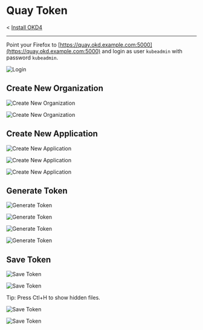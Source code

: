 # Quay Token

< [Install OKD4](03_install_okd.md)

* * *

Point your Firefox to [https://quay.okd.example.com:5000](https://quay.okd.example.com:5000) and login as user `kubeadmin` with password `kubeadmin`.

![Login](images/token/00.png)

## Create New Organization 

![Create New Organization](images/token/01.png)

![Create New Organization](images/token/02.png)

## Create New Application

![Create New Application](images/token/03.png)

![Create New Application](images/token/04.png)

![Create New Application](images/token/05.png)

## Generate Token

![Generate Token](images/token/06.png)

![Generate Token](images/token/07.png)

![Generate Token](images/token/08.png)

![Generate Token](images/token/09.png)

## Save Token

![Save Token](images/token/10.png)

![Save Token](images/token/11.png)

Tip: Press Ctl+H to show hidden files.

![Save Token](images/token/12.png)

![Save Token](images/token/13.png)
